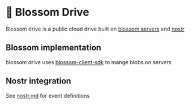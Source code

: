 # 🌸 Blossom Drive

Blossom drive is a public cloud drive built on [blossom servers](https://github.com/hzrd149/blossom/blob/master/Server.md) and [nostr](https://github.com/nostr-protocol/nips)

## Blossom implementation

blossom drive uses [blossom-client-sdk](https://github.com/hzrd149/blossom-client-sdk) to mange blobs on servers

## Nostr integration

See [nostr.md](./docs/nostr.md) for event definitions
